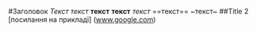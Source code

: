 #Заголовок
*Текст* _текст_ __текст__ **текст** *текст* ==текст== ~текст~ 
##Title 2
 [посилання на прикладї] (www.google.com)

